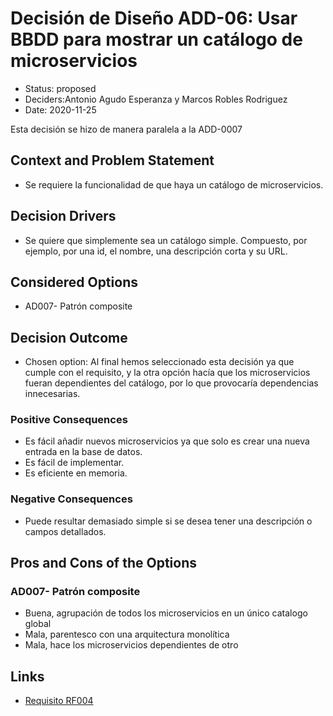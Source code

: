# Decisión de Diseño ADD-06: Usar BBDD para mostrar un catálogo de microservicios

* Status: proposed 
* Deciders:Antonio Agudo Esperanza y Marcos Robles Rodriguez
* Date: 2020-11-25

Esta decisión se hizo de manera paralela a la ADD-0007

## Context and Problem Statement

* Se requiere la funcionalidad de que haya un catálogo de microservicios.

## Decision Drivers <!-- optional -->

* Se quiere que simplemente sea un catálogo simple. Compuesto, por ejemplo, por una id, el nombre, una descripción corta y su URL.

## Considered Options

* AD007- Patrón composite

## Decision Outcome

* Chosen option: Al final hemos seleccionado esta decisión ya que cumple con el requisito, y la otra opción hacía que los microservicios fueran dependientes del catálogo, por lo que provocaría dependencias innecesarias.

### Positive Consequences <!-- optional -->

* Es fácil añadir nuevos microservicios ya que solo es crear una nueva entrada en la base de datos.
* Es fácil de implementar.
* Es eficiente en memoria.


### Negative Consequences <!-- optional -->

* Puede resultar demasiado simple si se desea tener una descripción o campos detallados.

## Pros and Cons of the Options <!-- optional -->

### AD007- Patrón composite
 
* Buena, agrupación de todos los microservicios en un único catalogo global
* Mala, parentesco con una arquitectura monolítica
* Mala, hace los microservicios dependientes de otro

## Links

* [Requisito RF004](https://github.com/Grupo3-DAS/Pr-ctica1-Captura-y-Representaci-n-de-Decisiones-de-Dise-o-Equipo-3/blob/main/DAS-P1-Alba_Sevillano_Portilla-TAREA1.pdf)

